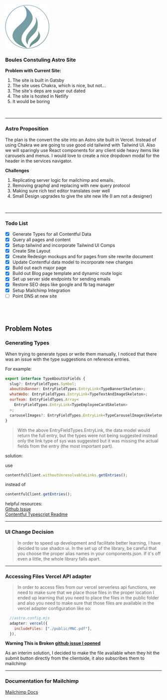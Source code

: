 ![Boules Consulting Logo](./src/assets/logos/Boules-Consulting-Logo.svg)

### Boules Constuling Astro Site

**Problem with Current Site:**

1.  The site is built in Gatsby
2.  The site uses Chakra, which is nice, but not...
3.  The site's deps are super out dated
4.  The site is hosted in Netlify
5.  It would be boring

&nbsp;

---

### Astro Proposition

The plan is the convert the site into an Astro site built in Vercel.
Instead of using Chakra we are going to use good old tailwind with Tailwind UI.
Also we will sparingly use React components for any client side heavy items like
carousels and menus. I would love to create a nice dropdown modal for the header
in the services navigator.

**Challenges**

1. Replicating server logic for mailchimp and emails.
2. Removing graphql and replacing with new query protocol
3. Making sure rich text editor translates over well
4. Small Design upgrades to give the site new life (I am not a designer)

&nbsp;

---

### Todo List

- [x] Generate Types for all Contentful Data
- [x] Query all pages and content
- [x] Setup tailwind and incorporate Tailwind UI Comps
- [x] Create Site Layout
- [x] Create Redesign mockups and for pages from site rewrite document
- [x] Update Contentful data model to incorporate new changes
- [x] Build out each major page
- [x] Build out Blog page template and dynamic route logic
- [x] Set up server side endpoints for sending emails
- [x] Restore SEO deps like google and fb tag manager
- [x] Setup Mailchimp Integration
- [ ] Point DNS at new site

## &nbsp;

## Problem Notes

### **Generating Types**

When trying to generate types or write them manually, I noticed that there was an issue with
the type suggestions on reference entries.

For example:

```javascript
export interface TypeAboutUsFields {
  slug?: EntryFieldTypes.Symbol;
  aboutUsBanner: EntryFieldTypes.EntryLink<TypeBannerSkeleton>;
  whatWeDo: EntryFieldTypes.EntryLink<TypeTextAndImageSkeleton>;
  ourTeam: EntryFieldTypes.Array<
    EntryFieldTypes.EntryLink<TypeEmployeeCardSkeleton>
  >;
  carouselImages?: EntryFieldTypes.EntryLink<TypeCarouselImagesSkeleton>;
}
```

> With the above EntryFieldTypes.EntryLink, the data model would return the full entry, but the types
> were not being suggested instead only the link type of sys was suggested but it was missing the actual fields from
> the entry (the most important part).

solution:

use

```javascript
contentfulClient.withoutUnresolvableLinks.getEntries();
```

instead of

```javascript
contentfulClient.getEntries();
```

helpful resources:  
[Github Issue](https://github.com/contentful/contentful.js/issues/1932)  
[Contentful Typescript Readme](https://github.com/contentful/contentful.js/blob/master/TYPESCRIPT.md)

---

### **UI Change Decision**

> In order to speed up development and facilitate better learning, I have decided to use shadcn ui.
> In the set up of the library, be careful that you choose the proper alias names in your components.json.
> If it's off even a little, the whole library falls apart.

---

### Accessing Files Vercel API adapter

> In order to access files from our vercel serverless api functions, we need to make sure that we place those files in the proper location
> I ended up learning that you need to place the files in the public folder and also you need to
> make sure that those files are available in the vercel adapter configuration like so:

```javascript
  //astro.config.mjs
  adapter: vercel({
    includeFiles: ["./public/MNC.pdf"],
  }),
```

**Warning This is Broken [github issue I opened](https://github.com/withastro/astro/issues/9743)**

As an interim solution, I decided to make the file available when they hit the submit button directly from the clientside, it also subscribes them to mailchimp

---

### Documentation for Mailchimp

[Mailchimp Docs](https://mailchimp.com/developer/marketing/guides/create-your-first-audience/?_gl=1*1o5w5nh*_up*MQ..*_ga*MTE5Nzg4MjkzNC4xNzA1Nzk1MTM4*_ga_N5HD1RTH6E*MTcwNTc5NTEzNy4xLjEuMTcwNTc5NTE2OC4wLjAuMA..#add-a-contact-to-an-audience)
